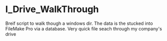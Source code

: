# I_Drive_WalkThrough

Breif script to walk though a windows dir. The data is the stucked into FileMake Pro via a database. Very quick file seach through 
my company's drive
